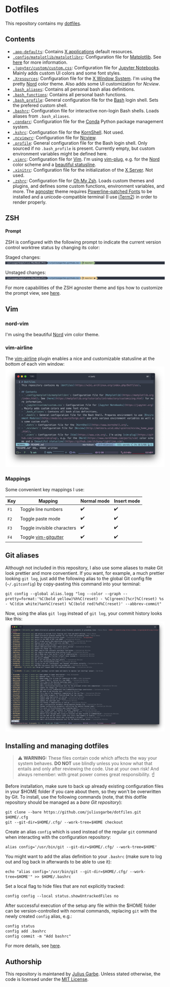 # Dotfiles
This repository contains my [dotfiles](https://wiki.archlinux.org/index.php/Dotfiles).

## Contents
- [`.app-defaults`](.app-defaults): Contains [X applications](https://www.x.org/) default resources.
- [`.config/matplotlib/matplotlibrc`](.config/matplotlib/matplotlibrc): Configuration file for [Matplotlib](https://matplotlib.org/index.html). See [here](https://matplotlib.org/tutorials/introductory/customizing.html) for more information.
- [`.jupyter/custom/custom.css`](.jupyter/custom/custom.css): Configuration file for [Jupyter Notebooks](https://jupyter.org). Mainly adds custom UI colors and some font styles.
- [`.Xresources`](.Xresources): Configuration file for the [X Window System](https://www.x.org/). I'm using the pretty [Nord](https://github.com/arcticicestudio/nord-xresources) color theme. Also adds some UI customization for *Ncview*.
- [`.bash_aliases`](.bash_aliases): Contains all personal bash alias definitions.
- [`.bash_functions`](.bash_functions): Contains all personal bash functions.
- [`.bash_profile`](.bash_profile): General configuration file for the [Bash](https://www.gnu.org/software/bash/) login shell. Sets the prefered custom shell.
- [`.bashrc`](.bashrc): Configuration file for interactive non-login Bash shells. Loads aliases from `.bash_aliases`.
- [`.condarc`](.condarc): Configuration file for the [Conda](https://docs.conda.io/en/latest/) Python package management system.
- [`.kshrc`](.kshrc): Configuration file for the [KornShell](http://www.kornshell.org). Not used.
- [`.ncviewrc`](.ncviewrc): Configuration file for [Ncview](http://meteora.ucsd.edu/~pierce/ncview_home_page.html).
- [`.profile`](.profile): General configuration file for the Bash login shell. Only sourced if no `.bash_profile` is present. Currently empty, but custom environment variables might be defined here.
- [`.vimrc`](.vimrc): Configuration file for [Vim](https://www.vim.org). I'm using [vim-plug](https://github.com/junegunn/vim-plug), e.g. for the [Nord](https://www.nordtheme.com/ports/vim) color scheme and a [beautiful statusline](https://github.com/vim-airline/vim-airline).
- [`.xinitrc`](.xinitrc): Configuration file for the initialization of the [X Server](https://www.x.org/). Not used.
- [`.zshrc`](.zshrc): Configuration file for [Oh My Zsh](https://ohmyz.sh). Loads custom themes and plugins, and defines some custom functions, environment variables, and more. The [agnoster](https://github.com/agnoster/agnoster-zsh-theme) theme requires [Powerline-patched Fonts](https://github.com/powerline/fonts) to be installed and a unicode-compatible terminal (I use [iTerm2](https://www.iterm2.com)) in order to render properly.

## ZSH
#### Prompt
ZSH is configured with the following prompt to indicate the current version control worktree status by changing its color:

Staged changes:
![prompt staged changes](images/prompt1.png)

Unstaged changes:
![prompt unstaged changes](images/prompt2.png)

For more capabilities of the ZSH agnoster theme and tips how to customize the prompt view, see [here](https://github.com/agnoster/agnoster-zsh-theme).

## Vim
### nord-vim
I'm using the beautiful [Nord](https://www.nordtheme.com/ports/vim) vim color theme.

### vim-airline
The [vim-airline](https://github.com/vim-airline/vim-airline) plugin enables a nice and customizable statusline at the bottom of each vim window:
![screenshot vim](images/vim.png)

### Mappings
Some convenient key mappings I use:

| Key | Mapping | Normal mode | Insert mode |
| --- | ------- | ----------- | ----------- |
| `F1` | Toggle line numbers | :heavy_check_mark: | :heavy_check_mark: |
| `F2` | Toggle paste mode | :heavy_check_mark: | :heavy_check_mark: |
| `F3` | Toggle invisible characters | :heavy_check_mark: | :heavy_check_mark: |
| `F4` | Toggle [vim-gitgutter](https://github.com/airblade/vim-gitgutter) | :heavy_check_mark: | :heavy_check_mark: |

## Git aliases
Although not included in this repository, I also use some aliases to make Git look prettier and more conventient. If you want, for example, a much prettier looking `git log`, just add the following alias to the global Git config file (`~/.gitconfig`) by copy-pasting this command into your terminal:
```
git config --global alias.logg "log --color --graph --pretty=format:'%C(bold yellow)%h%C(reset) - %C(green)[%cr]%C(reset) %s - %C(dim white)%an%C(reset) %C(bold red)%d%C(reset)' --abbrev-commit"
```
Now, using the alias `git logg` instead of `git log`, your commit history looks like this:
![git logg](images/gitlogg.png)

## Installing and managing dotfiles

> :warning: **WARNING:** These files contain code which affects the way your system behaves. **DO NOT** use blindly unless you know what that entails and only after reviewing the code. Use at your own risk! And always remember: with great power comes great responsibility. :point_up:

Before installation, make sure to back up already existing configuration files in your $HOME folder if you care about them, so they won't be overwritten by Git. To install, use the following commands (note, that this dotfile repository should be managed as a *bare Git repository*):
```
git clone --bare https://github.com/juliusgarbe/dotfiles.git $HOME/.cfg
git --git-dir=$HOME/.cfg/ --work-tree=$HOME checkout
```
Create an alias `config` which is used instead of the regular `git` command when interacting with the configuration repository:
```
alias config='/usr/bin/git --git-dir=$HOME/.cfg/ --work-tree=$HOME'
```
You might want to add the alias definition to your `.bashrc` (make sure to log out and log back in afterwards to be able to use it):
```
echo "alias config='/usr/bin/git --git-dir=$HOME/.cfg/ --work-tree=$HOME'" >> $HOME/.bashrc
```
Set a local flag to hide files that are not explicitly tracked:
```
config config --local status.showUntrackedFiles no
```
After successful execution of the setup any file within the $HOME folder can be version-controlled with normal commands, replacing `git` with the newly created `config` alias, e.g.:
```
config status
config add .bashrc
config commit -m "Add bashrc"
```
For more details, see [here](https://www.atlassian.com/git/tutorials/dotfiles).

## Authorship
This repository is maintaned by [Julius Garbe](mailto:julius.garbe@pik-potsdam.de). Unless stated otherwise, the code is licensed under the [MIT License](LICENSE.txt).
